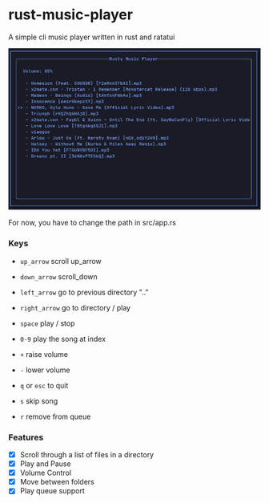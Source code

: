 # rust-music-player 

A simple cli music player written in rust and ratatui

![example](./assets/screen1.png)

For now, you have to change the path in src/app.rs 

### Keys

- `up_arrow` scroll up_arrow

- `down_arrow` scroll_down

- `left_arrow` go to previous directory ".."

- `right_arrow` go to directory / play

- `space` play / stop

- `0-9` play the song at index

- `+` raise volume

- `-` lower volume

- `q` or `esc` to quit

- `s` skip song 

- `r` remove from queue

### Features

- [x] Scroll through a list of files in a directory
- [x] Play and Pause
- [x] Volume Control
- [x] Move between folders
- [x] Play queue support
